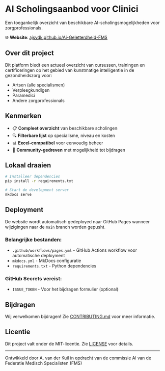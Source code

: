 # AI Scholingsaanbod voor Clinici

Een toegankelijk overzicht van beschikbare AI-scholingsmogelijkheden voor zorgprofessionals.

🌐 **Website**: [ajsvdk.github.io/Ai-Geletterdheid-FMS](https://ajsvdk.github.io/Ai-Geletterdheid-FMS/)

## Over dit project

Dit platform biedt een actueel overzicht van cursussen, trainingen en certificeringen op het gebied van kunstmatige intelligentie in de gezondheidszorg voor:

- Artsen (alle specialismen)
- Verpleegkundigen  
- Paramedici
- Andere zorgprofessionals

## Kenmerken

- 📋 **Compleet overzicht** van beschikbare scholingen
- 🔍 **Filterbare lijst** op specialisme, niveau en kosten
- 📊 **Excel-compatibel** voor eenvoudig beheer
- 🤝 **Community-gedreven** met mogelijkheid tot bijdragen

## Lokaal draaien

```bash
# Installeer dependencies
pip install -r requirements.txt

# Start de development server
mkdocs serve
```

## Deployment

De website wordt automatisch gedeployed naar GitHub Pages wanneer wijzigingen naar de `main` branch worden gepusht.

### Belangrijke bestanden:
- `.github/workflows/pages.yml` - GitHub Actions workflow voor automatische deployment
- `mkdocs.yml` - MkDocs configuratie
- `requirements.txt` - Python dependencies

### GitHub Secrets vereist:
- `ISSUE_TOKEN` - Voor het bijdragen formulier (optional)

## Bijdragen

Wij verwelkomen bijdragen! Zie [CONTRIBUTING.md](CONTRIBUTING.md) voor meer informatie.

## Licentie

Dit project valt onder de MIT-licentie. Zie [LICENSE](LICENSE) voor details.

---

Ontwikkeld door A. van der Kuil in opdracht van de commissie AI van de Federatie Medisch Specialisten (FMS)


